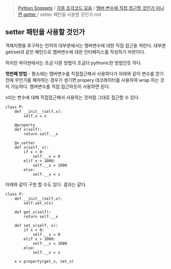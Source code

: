 > [Python Snippets](../../README.md) / [각종 조각코드 모음](../README.md) / [멤버 변수에 직접 접근할 것인가  아니면 getter ](README.md) /  setter 패턴을 사용할 것인가.md
##  setter 패턴을 사용할 것인가
객체지향을 추구하는 언어의 대부분에서는 멤버변수에 대한 직접 접근을 꺼린다.
대부분 get/set과 같은 패턴으로 멤버변수에 대한 인터페이스를 작성하기 마련이다.

하지만 파이썬에서는 조금 다른 방법이 조금더 pythonic한 방법인듯 하다.

**첫번째 방법**
    - 평소에는 멤버변수를 직접접근해서 사용하다가 아래와 같이 변수를 얻기전에 무언가를 해야하는 경우가 생기면 propery 데코레이터를 사용하여 wrap 하는 것이 가능하다. 멤버변수를 직접 접근하듯이 사용하면 된다.

x라는 변수에 대해 직접접근해서 사용하는 것처럼 그대로 접근할 수 있다.

    class P:
        def __init__(self,x):
            self.x = x
    
        @property
        def x(self):
            return self.__x
    
        @x.setter
        def x(self, x):
            if x < 0:
                self.__x = 0
            elif x > 1000:
                self.__x = 1000
            else:
                self.__x = x


아래와 같이 구현 할 수도 있다. 결과는 같다.
    
    class P:    
        def __init__(self,x):
            self.set_x(x)
    
        def get_x(self):
            return self.__x
    
        def set_x(self, x):
            if x < 0:
                self.__x = 0
            elif x > 1000:
                self.__x = 1000
            else:
                self.__x = x
    
        x = property(get_x, set_x)
